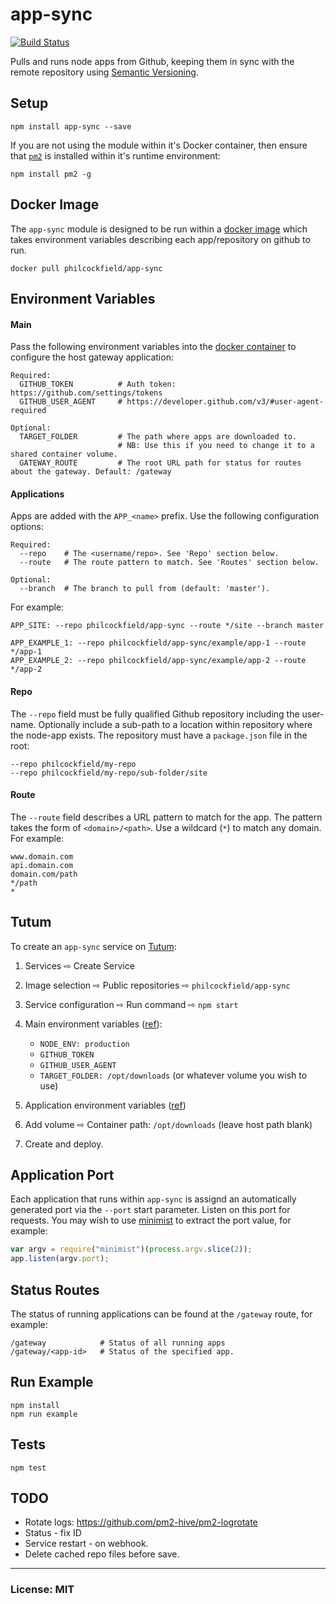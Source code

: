 # app-sync

[![Build Status](https://travis-ci.org/philcockfield/app-sync.svg)](https://travis-ci.org/philcockfield/app-sync)

Pulls and runs node apps from Github, keeping them in sync with the remote repository using [Semantic Versioning](http://semver.org/).


## Setup

    npm install app-sync --save

If you are not using the module within it's Docker container, then ensure that [`pm2`](http://pm2.keymetrics.io/) is installed within it's runtime environment:

    npm install pm2 -g


## Docker Image
The `app-sync` module is designed to be run within a [docker image](https://hub.docker.com/r/philcockfield/app-sync/) which takes  environment variables describing each app/repository on github to run.

    docker pull philcockfield/app-sync

## Environment Variables
#### Main
Pass the following environment variables into the [docker container](https://hub.docker.com/r/philcockfield/app-sync/) to configure the host gateway application:

    Required:
      GITHUB_TOKEN          # Auth token: https://github.com/settings/tokens
      GITHUB_USER_AGENT     # https://developer.github.com/v3/#user-agent-required

    Optional:
      TARGET_FOLDER         # The path where apps are downloaded to.
                            # NB: Use this if you need to change it to a shared container volume.
      GATEWAY_ROUTE         # The root URL path for status for routes about the gateway. Default: /gateway



#### Applications
Apps are added with the `APP_<name>` prefix. Use the following configuration options:

    Required:
      --repo    # The <username/repo>. See 'Repo' section below.
      --route   # The route pattern to match. See 'Routes' section below.

    Optional:
      --branch  # The branch to pull from (default: 'master').

For example:

    APP_SITE: --repo philcockfield/app-sync --route */site --branch master

    APP_EXAMPLE_1: --repo philcockfield/app-sync/example/app-1 --route */app-1
    APP_EXAMPLE_2: --repo philcockfield/app-sync/example/app-2 --route */app-2



#### Repo
The `--repo` field must be fully qualified Github repository including the user-name. Optionally include a sub-path to a location within repository where the node-app exists. The repository must have a `package.json` file in the root:


    --repo philcockfield/my-repo
    --repo philcockfield/my-repo/sub-folder/site



#### Route
The `--route` field describes a URL pattern to match for the app.  The pattern takes the form of `<domain>/<path>`.  Use a wildcard (`*`) to match any domain. For example:

    www.domain.com
    api.domain.com
    domain.com/path
    */path
    *

## Tutum
To create an `app-sync` service on [Tutum](https://www.tutum.co/):

1. Services ⇨ Create Service

2. Image selection ⇨ Public repositories ⇨ `philcockfield/app-sync`

3. Service configuration ⇨ Run command ⇨ `npm start`

4. Main environment variables ([ref](https://github.com/philcockfield/app-sync#main)):
    - `NODE_ENV: production`
    - `GITHUB_TOKEN`
    - `GITHUB_USER_AGENT`
    - `TARGET_FOLDER: /opt/downloads` (or whatever volume you wish to use)

5. Application environment variables ([ref](https://github.com/philcockfield/app-sync#applications))

6. Add volume ⇨ Container path: `/opt/downloads` (leave host path blank)

7. Create and deploy.


## Application Port
Each application that runs within `app-sync` is assignd an automatically generated port via the `--port` start parameter.  Listen on this port for requests.  You may wish to use [minimist](https://www.npmjs.com/package/minimist) to extract the port value, for example:

```js
var argv = require("minimist")(process.argv.slice(2));
app.listen(argv.port);
```


## Status Routes
The status of running applications can be found at the `/gateway` route, for example:

    /gateway            # Status of all running apps
    /gateway/<app-id>   # Status of the specified app.


## Run Example
    npm install
    npm run example


## Tests
    npm test


## TODO
- Rotate logs: https://github.com/pm2-hive/pm2-logrotate
- Status - fix ID
- Service restart - on webhook.
- Delete cached repo files before save.

---
### License: MIT
